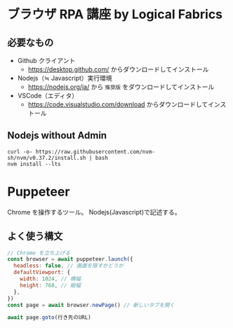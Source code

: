# ブラウザ RPA 講座 by Logical Fabrics

## 必要なもの

- Github クライアント
  - https://desktop.github.com/ からダウンロードしてインストール
- Nodejs（≒ Javascript）実行環境
  - https://nodejs.org/ja/ から `推奨版` をダウンロードしてインストール
- VSCode（エディタ）
  - https://code.visualstudio.com/download からダウンロードしてインストール

## Nodejs without Admin

```
curl -o- https://raw.githubusercontent.com/nvm-sh/nvm/v0.37.2/install.sh | bash
nvm install --lts
```

# Puppeteer

Chrome を操作するツール。 Nodejs(Javascript)で記述する。

## よく使う構文

```js
// Chrome を立ち上げる
const browser = await puppeteer.launch({
  headless: false, // 画面を隠すかどうか
  defaultViewport: {
    width: 1024, // 横幅
    height: 768, // 縦幅
  },
})
const page = await browser.newPage() // 新しいタブを開く
```

```js
await page.goto(行き先のURL)
```
